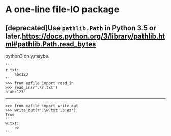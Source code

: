 # A one-line file-IO package
[deprecated]Use `pathlib.Path` in Python 3.5 or later.https://docs.python.org/3/library/pathlib.html#pathlib.Path.read_bytes
---
python3 only,maybe.

    '''
    r.txt:
        abc123
    '''
    >>> from ezfile import read_in
    >>> read_in(r'.\r.txt')
    b'abc123'

-------------------------------

    >>> from ezfile import write_out
    >>> write_out(r'.\w.txt',b'ez')
    True
    '''
    w.txt:
        ez
    '''

